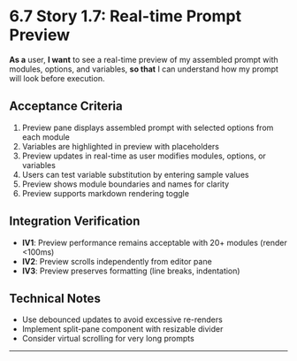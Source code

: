 # 6.7 Story 1.7: Real-time Prompt Preview

**As a** user,
**I want** to see a real-time preview of my assembled prompt with modules, options, and variables,
**so that** I can understand how my prompt will look before execution.

## Acceptance Criteria

1. Preview pane displays assembled prompt with selected options from each module
2. Variables are highlighted in preview with placeholders
3. Preview updates in real-time as user modifies modules, options, or variables
4. Users can test variable substitution by entering sample values
5. Preview shows module boundaries and names for clarity
6. Preview supports markdown rendering toggle

## Integration Verification

- **IV1**: Preview performance remains acceptable with 20+ modules (render <100ms)
- **IV2**: Preview scrolls independently from editor pane
- **IV3**: Preview preserves formatting (line breaks, indentation)

## Technical Notes

- Use debounced updates to avoid excessive re-renders
- Implement split-pane component with resizable divider
- Consider virtual scrolling for very long prompts

---
